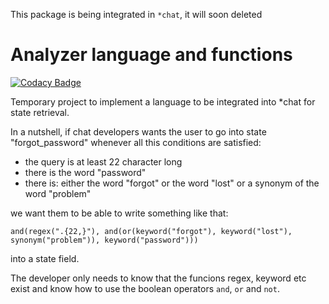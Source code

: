 This package is being integrated in `*chat`, it will soon deleted

# Analyzer language and functions

[![Codacy Badge](https://api.codacy.com/project/badge/Grade/b41756fc33584023a70747bfdd401d41)](https://app.codacy.com/app/GetJenny/analyzer?utm_source=github.com&utm_medium=referral&utm_content=GetJenny/analyzer&utm_campaign=Badge_Grade_Settings)

Temporary project to implement a language to be integrated into *chat for state retrieval.

In a nutshell, if chat developers wants the user to go into state "forgot_password" whenever all this conditions are satisfied:

* the query is at least 22 character long
* there is the word "password"
* there is: either the word "forgot" or the word "lost" or a synonym of the word "problem"

we want them to be able to write something like that:

`and(regex(".{22,}"), and(or(keyword("forgot"), keyword("lost"), synonym("problem")), keyword("password")))`

into a state field.

The developer only needs to know that the funcions regex, keyword etc exist and know how to use the boolean operators `and`, `or` and `not`.
